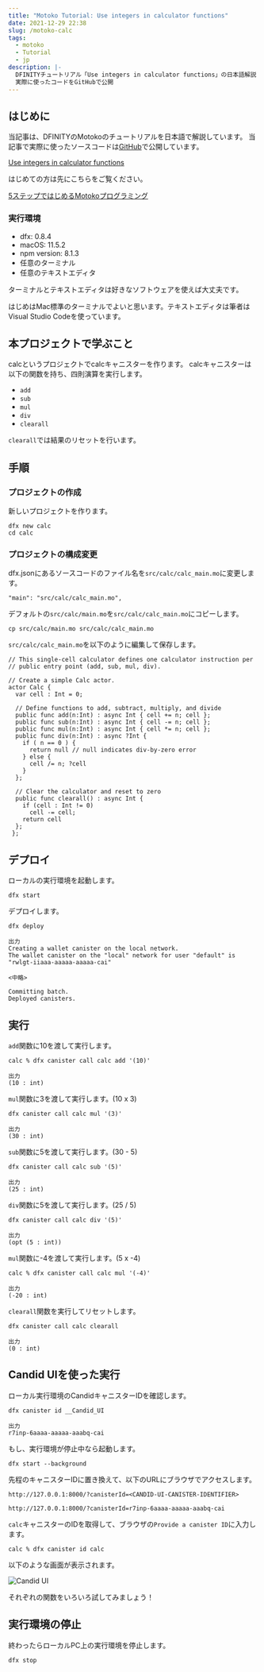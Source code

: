 ```yaml
---
title: "Motoko Tutorial: Use integers in calculator functions"
date: 2021-12-29 22:38
slug: /motoko-calc
tags:
  - motoko
  - Tutorial
  - jp
description: |-
  DFINITYチュートリアル「Use integers in calculator functions」の日本語解説
  実際に使ったコードをGitHubで公開
---
```


## はじめに
当記事は、DFINITYのMotokoのチュートリアルを日本語で解説しています。
当記事で実際に使ったソースコードは[GitHub](https://github.com/smacon-dev/motoko-tutorial/tree/main/calc)で公開しています。

[Use integers in calculator functions](https://smartcontracts.org/docs/developers-guide/tutorials/calculator.html)

はじめての方は先にこちらをご覧ください。

[5ステップではじめるMotokoプログラミング](/hello-motoko)

### 実行環境
* dfx: 0.8.4
* macOS: 11.5.2
* npm version: 8.1.3
* 任意のターミナル
* 任意のテキストエディタ

ターミナルとテキストエディタは好きなソフトウェアを使えば大丈夫です。

はじめはMac標準のターミナルでよいと思います。テキストエディタは筆者はVisual Studio Codeを使っています。

## 本プロジェクトで学ぶこと
calcというプロジェクトでcalcキャニスターを作ります。
calcキャニスターは以下の関数を持ち、四則演算を実行します。

* `add`
* `sub`
* `mul`
* `div`
* `clearall`

`clearall`では結果のリセットを行います。

## 手順
### プロジェクトの作成

新しいプロジェクトを作ります。

```
dfx new calc
cd calc
```

### プロジェクトの構成変更
dfx.jsonにあるソースコードのファイル名を`src/calc/calc_main.mo`に変更します。
```
"main": "src/calc/calc_main.mo",
```
デフォルトの`src/calc/main.mo`を`src/calc/calc_main.mo`にコピーします。
```
cp src/calc/main.mo src/calc/calc_main.mo
```

`src/calc/calc_main.mo`を以下のように編集して保存します。
```
// This single-cell calculator defines one calculator instruction per
// public entry point (add, sub, mul, div).

// Create a simple Calc actor.
actor Calc {
  var cell : Int = 0;

  // Define functions to add, subtract, multiply, and divide
  public func add(n:Int) : async Int { cell += n; cell };
  public func sub(n:Int) : async Int { cell -= n; cell };
  public func mul(n:Int) : async Int { cell *= n; cell };
  public func div(n:Int) : async ?Int {
    if ( n == 0 ) {
      return null // null indicates div-by-zero error
    } else {
      cell /= n; ?cell
    }
  };

  // Clear the calculator and reset to zero
  public func clearall() : async Int {
    if (cell : Int != 0)
      cell -= cell;
    return cell
  };
 };
 ```

 ## デプロイ

ローカルの実行環境を起動します。
```
dfx start
```
デプロイします。
```
dfx deploy
```
```
出力
Creating a wallet canister on the local network.
The wallet canister on the "local" network for user "default" is "rwlgt-iiaaa-aaaaa-aaaaa-cai"

<中略>

Committing batch.
Deployed canisters.
```

## 実行

`add`関数に10を渡して実行します。
```
calc % dfx canister call calc add '(10)'
```
```
出力
(10 : int)
```
`mul`関数に3を渡して実行します。(10 x 3)
```
dfx canister call calc mul '(3)'
```
```
出力
(30 : int)
```
`sub`関数に5を渡して実行します。(30 - 5)
```
dfx canister call calc sub '(5)'
```
```
出力
(25 : int)
```
`div`関数に5を渡して実行します。(25 / 5)
```
dfx canister call calc div '(5)'
```
```
出力
(opt (5 : int))
```
`mul`関数に-4を渡して実行します。(5 x -4)
```
calc % dfx canister call calc mul '(-4)'
```
```
出力
(-20 : int)
```
`clearall`関数を実行してリセットします。
```
dfx canister call calc clearall
```
```
出力
(0 : int)
```

## Candid UIを使った実行

ローカル実行環境のCandidキャニスターIDを確認します。
```
dfx canister id __Candid_UI
```

```
出力
r7inp-6aaaa-aaaaa-aaabq-cai
```

もし、実行環境が停止中なら起動します。
```
dfx start --background
```

先程のキャニスターIDに置き換えて、以下のURLにブラウザでアクセスします。
```
http://127.0.0.1:8000/?canisterId=<CANDID-UI-CANISTER-IDENTIFIER>
```
```
http://127.0.0.1:8000/?canisterId=r7inp-6aaaa-aaaaa-aaabq-cai
```
`calc`キャニスターのIDを取得して、ブラウザの`Provide a canister ID`に入力します。
```
calc % dfx canister id calc
```

以下のような画面が表示されます。

![Candid UI](/media/motoko-calc/2.png)

それぞれの関数をいろいろ試してみましょう！

## 実行環境の停止

終わったらローカルPC上の実行環境を停止します。
```
dfx stop
```